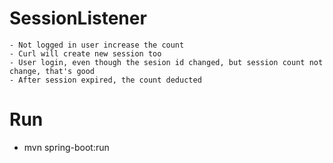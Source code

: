 
# SessionListener
	- Not logged in user increase the count 
	- Curl will create new session too
	- User login, even though the sesion id changed, but session count not change, that's good
	- After session expired, the count deducted
	
	
	
# Run
- mvn spring-boot:run